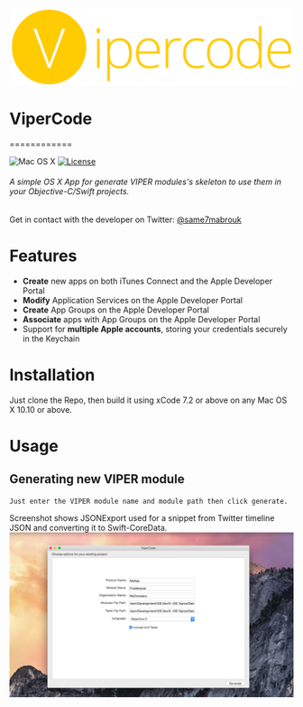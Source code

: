 <h3 align="center">
    <img src="./header.png" width="500" />
    <br />
  </a>
</h3>

# ViperCode
============

![Mac OS X](https://img.shields.io/badge/os-Mac%20OS%20X-green.svg?style=flat)
[![License](https://img.shields.io/badge/license-MIT-green.svg?style=flat)](https://github.com/fastlane/produce/blob/master/LICENSE)

###### A simple OS X App for generate VIPER modules's skeleton to use them in your Objective-C/Swift projects.

Get in contact with the developer on Twitter: [@same7mabrouk](https://twitter.com/same7mabrouk)

# Features

- **Create** new apps on both iTunes Connect and the Apple Developer Portal
- **Modify** Application Services on the Apple Developer Portal
- **Create** App Groups on the Apple Developer Portal
- **Associate** apps with App Groups on the Apple Developer Portal
- Support for **multiple Apple accounts**, storing your credentials securely in the Keychain

# Installation
Just clone the Repo, then build it using xCode 7.2 or above on any Mac OS X 10.10 or above.

# Usage

## Generating new VIPER module

    Just enter the VIPER module name and module path then click generate.
    
Screenshot shows JSONExport used for a snippet from Twitter timeline JSON and converting it to Swift-CoreData.
<img src="./ViperCode-screenshot.png" />
